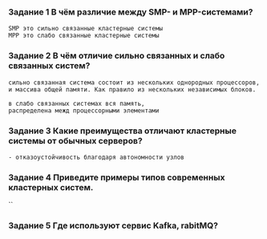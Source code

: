 ### Задание 1 В чём различие между SMP- и MPP-системами?

	SMP это сильно связанные кластерные системы 
	MPP это слабо связанные кластерные системы

### Задание 2 В чём отличие сильно связанных и слабо связанных систем?

	сильно связанная система состоит из нескольких однородных процессоров, 
	и массива общей памяти. Как правило из нескольких независимых блоков.

	в слабо связанных системах вся память, 
	распределена межд процессорными элементами

### Задание 3 Какие преимущества отличают кластерные системы от обычных серверов?

	- отказоустойчивость благодаря автономности узлов

### Задание 4 Приведите примеры типов современных кластерных систем.

``

### Задание 5 Где используют сервис Kafka, rabitMQ?

